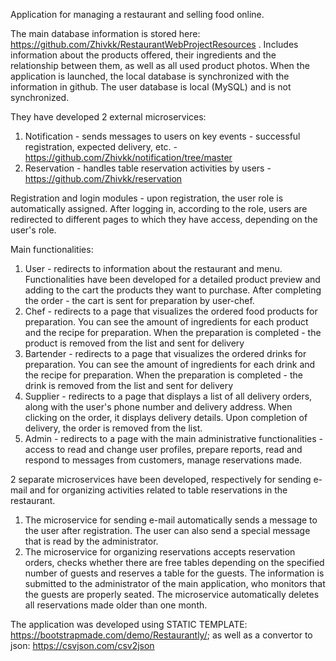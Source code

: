 Application for managing a restaurant and selling food online.

The main database information is stored here: https://github.com/Zhivkk/RestaurantWebProjectResources . Includes information about the products offered, their ingredients and the relationship between them, as well as all used product photos. When the application is launched, the local database is synchronized with the information in github. The user database is local (MySQL) and is not synchronized.

They have developed 2 external microservices:
1. Notification - sends messages to users on key events - successful registration, expected delivery, etc. - https://github.com/Zhivkk/notification/tree/master
2. Reservation - handles table reservation activities by users - https://github.com/Zhivkk/reservation

Registration and login modules - upon registration, the user role is automatically assigned. After logging in, according to the role, users are redirected to different pages to which they have access, depending on the user's role.

Main functionalities:

1. User - redirects to information about the restaurant and menu. Functionalities have been developed for a detailed product preview and adding to the cart the products they want to purchase. After completing the order - the cart is sent for preparation by user-chef.
2. Chef - redirects to a page that visualizes the ordered food products for preparation. You can see the amount of ingredients for each product and the recipe for preparation. When the preparation is completed - the product is removed from the list and sent for delivery
3. Bartender - redirects to a page that visualizes the ordered drinks for preparation. You can see the amount of ingredients for each drink and the recipe for preparation. When the preparation is completed - the drink is removed from the list and sent for delivery
4. Supplier - redirects to a page that displays a list of all delivery orders, along with the user's phone number and delivery address. When clicking on the order, it displays delivery details. Upon completion of delivery, the order is removed from the list.
5. Admin - redirects to a page with the main administrative functionalities - access to read and change user profiles, prepare reports, read and respond to messages from customers, manage reservations made.

2 separate microservices have been developed, respectively for sending e-mail and for organizing activities related to table reservations in the restaurant.
1. The microservice for sending e-mail automatically sends a message to the user after registration. The user can also send a special message that is read by the administrator.
2. The microservice for organizing reservations accepts reservation orders, checks whether there are free tables depending on the specified number of guests and reserves a table for the guests. The information is submitted to the administrator of the main application, who monitors that the guests are properly seated. The microservice automatically deletes all reservations made older than one month.

The application was developed using STATIC TEMPLATE: https://bootstrapmade.com/demo/Restaurantly/; as well as a convertor to json: https://csvjson.com/csv2json
